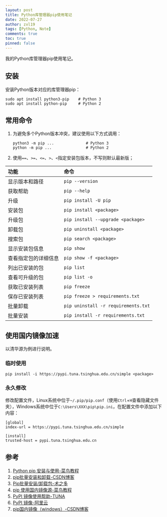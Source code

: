 ```yaml
---
layout: post
title: Python库管理器pip使用笔记
date: 2022-07-27
author: zxl19
tags: [Python, Note]
comments: true
toc: true
pinned: false
---
```


我的Python库管理器pip使用笔记。

<!-- more -->

## 安装

安装Python版本对应的库管理器pip：

```shell
sudo apt install python3-pip    # Python 3
sudo apt install python-pip     # Python 2
```

## 常用命令

1. 为避免多个Python版本冲突，建议使用以下方式调用：

    ```shell
    python3 -m pip ...              # Python 3
    python -m pip ...               # Python 2
    ```

2. 使用`==`、`>=`、`<=`、`>`、`<`指定安装包版本，不写则默认最新版；

| 功能 | 命令 |
| :---- | :---- |
| 显示版本和路径 | `pip --version` |
| 获取帮助 | `pip --help` |
| 升级 | `pip install -U pip` |
| 安装包 | `pip install <package>` |
| 升级包 | `pip install --upgrade <package>` |
| 卸载包 | `pip uninstall <package>` |
| 搜索包 | `pip search <package>` |
| 显示安装包信息 | `pip show` |
| 查看指定包的详细信息 | `pip show -f <package>` |
| 列出已安装的包 | `pip list` |
| 查看可升级的包 | `pip list -o` |
| 获取已安装列表 | `pip freeze` |
| 保存已安装列表 | `pip freeze > requirements.txt` |
| 批量卸载 | `pip uninstall -r requirements.txt` |
| 批量安装 | `pip install -r requirements.txt` |

## 使用国内镜像加速

以清华源为例进行说明。

### 临时使用

```shell
pip install -i https://pypi.tuna.tsinghua.edu.cn/simple <package>
```

### 永久修改

修改配置文件，Linux系统中位于`~/.pip/pip.conf`（使用`Ctrl`+`H`查看隐藏文件夹），Windows系统中位于`C:\Users\XXX\pip\pip.ini`，在配置文件中添加以下内容：

```text
[global]
index-url = https://pypi.tuna.tsinghua.edu.cn/simple

[install]
trusted-host = pypi.tuna.tsinghua.edu.cn
```

## 参考

1. [Python pip 安装与使用-菜鸟教程](https://www.runoob.com/w3cnote/python-pip-install-usage.html)
2. [pip批量安装和卸载-CSDN博客](https://blog.csdn.net/weixin_43169720/article/details/85718645)
3. [Pip批量安装/卸载包-术之多](https://www.shuzhiduo.com/A/kvJ3yqLQdg/)
4. [pip 使用国内镜像源-菜鸟教程](https://www.runoob.com/w3cnote/pip-cn-mirror.html)
5. [PyPI 镜像使用帮助-TUNA](https://mirrors.tuna.tsinghua.edu.cn/help/pypi/)
6. [PyPI 镜像-阿里云](https://developer.aliyun.com/mirror/pypi?spm=a2c6h.13651102.0.0.3e221b11fayCV5)
7. [pip国内镜像（windows）-CSDN博客](https://blog.csdn.net/pz520zw/article/details/122641355)
